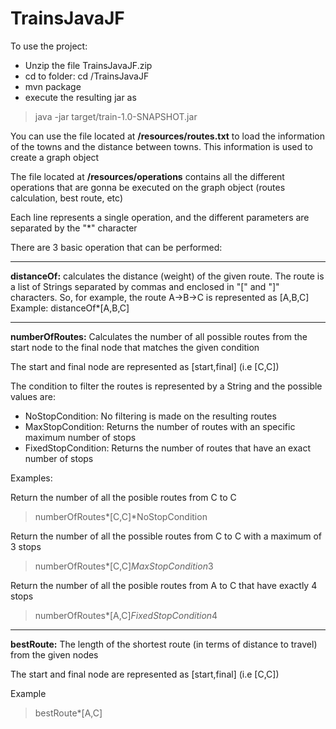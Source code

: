 # TrainsJavaJF


To use the project:

 - Unzip the file TrainsJavaJF.zip
 - cd to folder: cd /TrainsJavaJF
 - mvn package
 - execute the resulting jar as

> java -jar target/train-1.0-SNAPSHOT.jar

You can use the file located at **/resources/routes.txt** to load the information of the towns and the distance between towns. This information is used to create a graph object

The file located at **/resources/operations** contains all the different operations that are gonna be executed on the graph object (routes calculation, best route, etc)

Each line represents a single operation, and the different parameters are separated by the "*" character

There are 3 basic operation that can be performed:


----------


**distanceOf:** calculates the distance (weight) of the given route. The route is a list of Strings separated by commas and enclosed in "[" and "]" characters. So, for example, the route A->B->C is represented as [A,B,C]
Example: distanceOf*[A,B,C]


----------


**numberOfRoutes:** Calculates the number of all possible routes from the start node to the final node that matches the given condition

The start and final node are represented as [start,final] (i.e [C,C])

The condition to filter the routes is represented by a String and the possible values are:

 - NoStopCondition: No filtering is made on the resulting routes
 - MaxStopCondition: Returns the number of routes with an specific maximum number of stops
 - FixedStopCondition: Returns the number of routes that have an exact number of stops

Examples:

Return the number of all the posible routes from C to C

> numberOfRoutes*[C,C]*NoStopCondition

Return the number of all the possible routes from C to C with a maximum of 3 stops

> numberOfRoutes*[C,C]*MaxStopCondition*3

Return the number of all the posible routes from A to C that have exactly 4 stops

> numberOfRoutes*[A,C]*FixedStopCondition*4


----------


**bestRoute:** The length of the shortest route (in terms of distance to travel) from the given nodes

The start and final node are represented as [start,final] (i.e [C,C])

Example

> bestRoute*[A,C]
